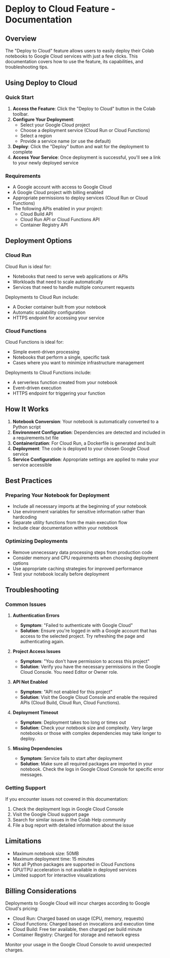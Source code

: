 # Deploy to Cloud Feature - Documentation

## Overview

The "Deploy to Cloud" feature allows users to easily deploy their Colab notebooks to Google Cloud services with just a few clicks. This documentation covers how to use the feature, its capabilities, and troubleshooting tips.

## Using Deploy to Cloud

### Quick Start

1. **Access the Feature**: Click the "Deploy to Cloud" button in the Colab toolbar.
2. **Configure Your Deployment**:
   - Select your Google Cloud project
   - Choose a deployment service (Cloud Run or Cloud Functions)
   - Select a region
   - Provide a service name (or use the default)
3. **Deploy**: Click the "Deploy" button and wait for the deployment to complete
4. **Access Your Service**: Once deployment is successful, you'll see a link to your newly deployed service

### Requirements

- A Google account with access to Google Cloud
- A Google Cloud project with billing enabled
- Appropriate permissions to deploy services (Cloud Run or Cloud Functions)
- The following APIs enabled in your project:
  - Cloud Build API
  - Cloud Run API or Cloud Functions API
  - Container Registry API

## Deployment Options

### Cloud Run

Cloud Run is ideal for:
- Notebooks that need to serve web applications or APIs
- Workloads that need to scale automatically
- Services that need to handle multiple concurrent requests

Deployments to Cloud Run include:
- A Docker container built from your notebook
- Automatic scalability configuration
- HTTPS endpoint for accessing your service

### Cloud Functions

Cloud Functions is ideal for:
- Simple event-driven processing
- Notebooks that perform a single, specific task
- Cases where you want to minimize infrastructure management

Deployments to Cloud Functions include:
- A serverless function created from your notebook
- Event-driven execution
- HTTPS endpoint for triggering your function

## How It Works

1. **Notebook Conversion**: Your notebook is automatically converted to a Python script
2. **Environment Configuration**: Dependencies are detected and included in a requirements.txt file
3. **Containerization**: For Cloud Run, a Dockerfile is generated and built
4. **Deployment**: The code is deployed to your chosen Google Cloud service
5. **Service Configuration**: Appropriate settings are applied to make your service accessible

## Best Practices

### Preparing Your Notebook for Deployment

- Include all necessary imports at the beginning of your notebook
- Use environment variables for sensitive information rather than hardcoding
- Separate utility functions from the main execution flow
- Include clear documentation within your notebook

### Optimizing Deployments

- Remove unnecessary data processing steps from production code
- Consider memory and CPU requirements when choosing deployment options
- Use appropriate caching strategies for improved performance
- Test your notebook locally before deployment

## Troubleshooting

### Common Issues

1. **Authentication Errors**
   - **Symptom**: "Failed to authenticate with Google Cloud"
   - **Solution**: Ensure you're logged in with a Google account that has access to the selected project. Try refreshing the page and authenticating again.

2. **Project Access Issues**
   - **Symptom**: "You don't have permission to access this project"
   - **Solution**: Verify you have the necessary permissions in the Google Cloud Console. You need Editor or Owner role.

3. **API Not Enabled**
   - **Symptom**: "API not enabled for this project"
   - **Solution**: Visit the Google Cloud Console and enable the required APIs (Cloud Build, Cloud Run, Cloud Functions).

4. **Deployment Timeout**
   - **Symptom**: Deployment takes too long or times out
   - **Solution**: Check your notebook size and complexity. Very large notebooks or those with complex dependencies may take longer to deploy.

5. **Missing Dependencies**
   - **Symptom**: Service fails to start after deployment
   - **Solution**: Make sure all required packages are imported in your notebook. Check the logs in Google Cloud Console for specific error messages.

### Getting Support

If you encounter issues not covered in this documentation:
1. Check the deployment logs in Google Cloud Console
2. Visit the Google Cloud support page
3. Search for similar issues in the Colab Help community
4. File a bug report with detailed information about the issue

## Limitations

- Maximum notebook size: 50MB
- Maximum deployment time: 15 minutes
- Not all Python packages are supported in Cloud Functions
- GPU/TPU acceleration is not available in deployed services
- Limited support for interactive visualizations

## Billing Considerations

Deployments to Google Cloud will incur charges according to Google Cloud's pricing:
- Cloud Run: Charged based on usage (CPU, memory, requests)
- Cloud Functions: Charged based on invocations and execution time
- Cloud Build: Free tier available, then charged per build minute
- Container Registry: Charged for storage and network egress

Monitor your usage in the Google Cloud Console to avoid unexpected charges.
